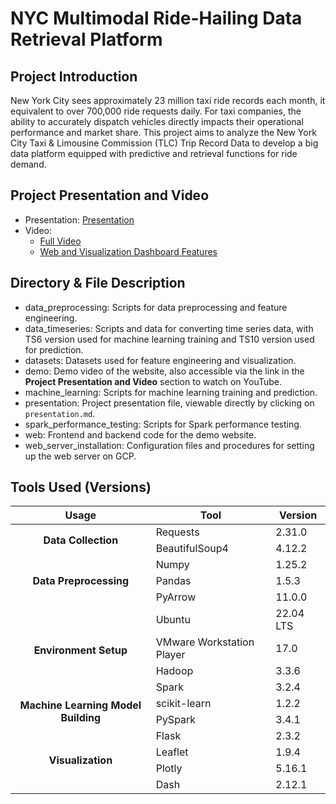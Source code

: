 # NYC Multimodal Ride-Hailing Data Retrieval Platform

## Project Introduction
New York City sees approximately 23 million taxi ride records each month, it equivalent to over 700,000 ride requests daily. For taxi companies, the ability to accurately dispatch vehicles directly impacts their operational performance and market share. This project aims to analyze the New York City Taxi & Limousine Commission (TLC) Trip Record Data to develop a big data platform equipped with predictive and retrieval functions for ride demand. 

## Project Presentation and Video
- Presentation: [Presentation](https://github.com/TicyYang/NYC_Multimodal_Ride-Hailing_Data_Retrieval_Platform/blob/main/presentation.md)
- Video:
  - [Full Video](https://www.youtube.com/watch?v=-n5lJlV2XCI)
  - [Web and Visualization Dashboard Features](https://youtu.be/8SKvn0fmuLI)

## Directory & File Description
- data_preprocessing: Scripts for data preprocessing and feature engineering.
- data_timeseries: Scripts and data for converting time series data, with TS6 version used for machine learning training and TS10 version used for prediction.
- datasets: Datasets used for feature engineering and visualization.
- demo: Demo video of the website, also accessible via the link in the **Project Presentation and Video** section to watch on YouTube.
- machine_learning: Scripts for machine learning training and prediction.
- presentation: Project presentation file, viewable directly by clicking on `presentation.md`.
- spark_performance_testing: Scripts for Spark performance testing.
- web: Frontend and backend code for the demo website.
- web_server_installation: Configuration files and procedures for setting up the web server on GCP.


## Tools Used (Versions)
<table>
  <thead>
    <tr>
      <th>Usage</th>
      <th>Tool</th>
      <th>Version</th>
    </tr>
  </thead>
  <tbody>
    <tr>
      <td rowspan="2" style="text-align: center;"><strong>Data Collection</strong></td>
      <td>Requests</td>
      <td>2.31.0</td>
    </tr>
    <tr>
      <td>BeautifulSoup4</td>
      <td>4.12.2</td>
    </tr>
    <tr>
      <td rowspan="3" style="text-align: center;"><strong>Data Preprocessing</strong></td>
      <td>Numpy</td>
      <td>1.25.2</td>
    </tr>
    <tr>
      <td>Pandas</td>
      <td>1.5.3</td>
    </tr>
    <tr>
      <td>PyArrow</td>
      <td>11.0.0</td>
    </tr>
    <tr>
      <td rowspan="4" style="text-align: center;"><strong>Environment Setup</strong></td>
      <td>Ubuntu</td>
      <td>22.04 LTS</td>
    </tr>
    <tr>
      <td>VMware Workstation Player</td>
      <td>17.0</td>
    </tr>
    <tr>
      <td>Hadoop</td>
      <td>3.3.6</td>
    </tr>
    <tr>
      <td>Spark</td>
      <td>3.2.4</td>
    </tr>
    <tr>
      <td rowspan="2" style="text-align: center;"><strong>Machine Learning Model Building</strong></td>
      <td>scikit-learn</td>
      <td>1.2.2</td>
    </tr>
    <tr>
      <td>PySpark</td>
      <td>3.4.1</td>
    <tr>
      <td rowspan="4" style="text-align: center;"><strong>Visualization</strong></td>
      <td>Flask</td>
      <td>2.3.2</td>
    </tr>
    <tr>
      <td>Leaflet</td>
      <td>1.9.4</td>
    </tr>
    <tr>
      <td>Plotly</td>
      <td>5.16.1</td>
    </tr>
    <tr>
      <td>Dash</td>
      <td>2.12.1</td>
    </tr>
  </tbody>
</table>


